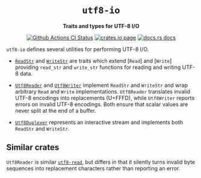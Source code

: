 <div align="center">
  <h1><code>utf8-io</code></h1>

  <p>
    <strong>Traits and types for UTF-8 I/O</strong>
  </p>

  <p>
    <a href="https://github.com/sunfishcode/utf8-io/actions?query=workflow%3ACI"><img src="https://github.com/sunfishcode/utf8-io/workflows/CI/badge.svg" alt="Github Actions CI Status" /></a>
    <a href="https://crates.io/crates/utf8-io"><img src="https://img.shields.io/crates/v/utf8-io.svg" alt="crates.io page" /></a>
    <a href="https://docs.rs/utf8-io"><img src="https://docs.rs/utf8-io/badge.svg" alt="docs.rs docs" /></a>
  </p>
</div>

`utf8-io` defines several utilities for performing UTF-8 I/O.

 - [`ReadStr`] and [`WriteStr`] are traits which extend [`Read`] and [`Write`]
   providing `read_str` and `write_str` functions for reading and writing UTF-8
   data.

 - [`Utf8Reader`] and [`Utf8Writer`] implement `ReadStr` and `WriteStr` and
   wrap arbitrary `Read` and `Write` implementations. `Utf8Reader` translates
   invalid UTF-8 encodings into replacements (U+FFFD), while `Utf8Writer`
   reports errors on invalid UTF-8 encodings. Both ensure that scalar values
   are never split at the end of a buffer.

 - [`Utf8Duplexer`] represents an interactive stream and implements both
   `ReadStr` and `WriteStr`.

## Similar crates

`Utf8Reader` is similar [`utf8-read`], but differs in that it silently turns
invalid byte sequences into replacement characters rather than reporting an
error.

[`utf8-read`]: https://crates.io/crates/utf8-read
[`ReadStr`]: https://docs.rs/utf8-io/latest/utf8_io/trait.ReadStr.html
[`WriteStr`]: https://docs.rs/utf8-io/latest/utf8_io/trait.WriteStr.html
[`Utf8Reader`]: https://docs.rs/utf8-io/latest/utf8_io/struct.Utf8Reader.html
[`Utf8Writer`]: https://docs.rs/utf8-io/latest/utf8_io/struct.Utf8Writer.html
[`Utf8Duplexer`]: https://docs.rs/utf8-io/latest/utf8_io/struct.Utf8Duplexer.html
